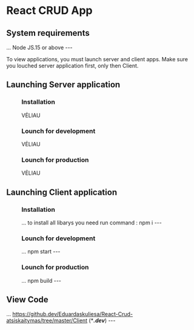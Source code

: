 # React CRUD App

## System requirements
... Node JS.15 or above ---

To view applications, you must launch server and client apps.
Make sure you louched server application first, only then Client.

## Launching Server application
<div style="padding-left: 40px">

### Installation
VĖLIAU

### Lounch for development
VĖLIAU

### Lounch for production
VĖLIAU
</div>

## Launching Client application

<div style="padding-left: 40px">

### Installation
... to install all libarys you need run command : npm i ---

### Lounch for development
... npm start ---

### Lounch for production
... npm build ---
</div>

## View Code
... https://github.dev/Eduardaskuliesa/React-Crud-atsiskaitymas/tree/master/Client (****.dev***) ---
